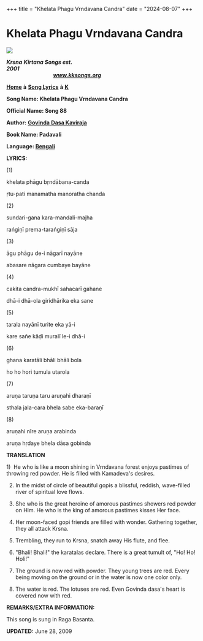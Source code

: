 +++
title = "Khelata Phagu Vrndavana Candra"
date = "2024-08-07"
+++

# Khelata Phagu Vrndavana Candra
**[![](http://kksongs.org/image_files/image002.jpg)](http://kksongs.org/)**

**_Krsna_** **_Kirtana Songs est. 2001_**                                                                                                                                                      **_www.kksongs.org_**

**[Home](http://kksongs.org/)** **à** **[Song Lyrics](http://kksongs.org/lyrics.html)** **à** **[K](http://kksongs.org/songs/song_k.html)**

**Song Name: Khelata Phagu Vrndavana Candra**

**Official Name: Song 88**

**Author:** [**Govinda** **Dasa Kaviraja**](http://kksongs.org/authors/list/govindadasa.html)

**Book Name: Padavali**

**Language: [Bengali](http://kksongs.org/language/list/bengali.html)**

**LYRICS:**

(1)

khelata phāgu bṛndābana-canda

ṛtu-pati manamatha manoratha chanda

(2)

sundari-gana kara-mandali-majha

rańgiṇī prema-tarańgiṇī sāja

(3)

āgu phāgu de-i nāgarī nayāne

abasare nāgara cumbaye bayāne

(4)

cakita candra-mukhī sahacarī gahane

dhā-i dhā-ola giridhārika eka sane

(5)

tarala nayānī turite eka yā-i

kare sañe kāḍi muralī le-i dhā-i

  
(6)

ghana karatāli bhāli bhāli bola

ho ho hori tumula utarola

(7)

aruṇa taruṇa taru aruṇahi dharaṇī

sthala jala-cara bhela sabe eka-baraṇī

(8)

aruṇahi nīre aruṇa arabinda

aruṇa hṛdaye bhela dāsa gobinda

**TRANSLATION**

1)  He who is like a moon shining in Vrndavana forest enjoys pastimes of throwing red powder. He is filled with Kamadeva's desires.

2) In the midst of circle of beautiful gopis a blissful, reddish, wave-filled river of spiritual love flows.

3) She who is the great heroine of amorous pastimes showers red powder on Him. He who is the king of amorous pastimes kisses Her face.

4) Her moon-faced gopi friends are filled with wonder. Gathering together, they all attack Krsna.

5) Trembling, they run to Krsna, snatch away His flute, and flee.

6) "Bhali! Bhali!" the karatalas declare. There is a great tumult of, "Ho! Ho! Holi!"

7) The ground is now red with powder. They young trees are red. Every being moving on the ground or in the water is now one color only.

8) The water is red. The lotuses are red. Even Govinda dasa's heart is covered now with red.

**REMARKS/EXTRA INFORMATION:**

This song is sung in Raga Basanta.

**UPDATED:** June 28, 2009
